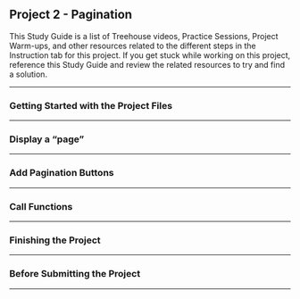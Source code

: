 <!--TODO Project name will need to be sync'd across all resources -->
## Project 2 - Pagination

This Study Guide is a list of Treehouse videos, Practice Sessions, Project Warm-ups, and other resources related to the different steps in the Instruction tab for this project. If you get stuck while working on this project, reference this Study Guide and review the related resources to try and find a solution.

---

### Getting Started with the Project Files

---

### Display a “page”

---

### Add Pagination Buttons

---

### Call Functions

---

### Finishing the Project

---

### Before Submitting the Project

---
